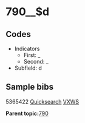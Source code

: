 # 790\_\_$d

## Codes

-   Indicators
    -   First: \_
    -   Second: \_
-   Subfield: d

## Sample bibs

5365422 [Quicksearch](https://search.library.yale.edu/catalog/5365422) [VXWS](http://prodorbis.library.yale.edu:7014/vxws/GetHoldingsService?bibId=5365422)

**Parent topic:**[790](../../tags/790/790.md)

